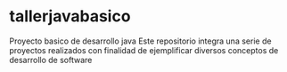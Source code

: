 # tallerjavabasico
Proyecto basico de desarrollo java
Este repositorio integra una serie de proyectos realizados con finalidad de ejemplificar diversos conceptos de desarrollo de software
